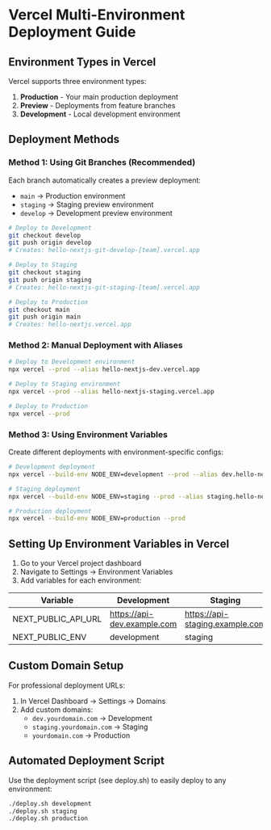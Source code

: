 # Vercel Multi-Environment Deployment Guide

## Environment Types in Vercel

Vercel supports three environment types:
1. **Production** - Your main production deployment
2. **Preview** - Deployments from feature branches
3. **Development** - Local development environment

## Deployment Methods

### Method 1: Using Git Branches (Recommended)

Each branch automatically creates a preview deployment:
- `main` → Production environment
- `staging` → Staging preview environment
- `develop` → Development preview environment

```bash
# Deploy to Development
git checkout develop
git push origin develop
# Creates: hello-nextjs-git-develop-[team].vercel.app

# Deploy to Staging
git checkout staging
git push origin staging
# Creates: hello-nextjs-git-staging-[team].vercel.app

# Deploy to Production
git checkout main
git push origin main
# Creates: hello-nextjs.vercel.app
```

### Method 2: Manual Deployment with Aliases

```bash
# Deploy to Development environment
npx vercel --prod --alias hello-nextjs-dev.vercel.app

# Deploy to Staging environment
npx vercel --prod --alias hello-nextjs-staging.vercel.app

# Deploy to Production
npx vercel --prod
```

### Method 3: Using Environment Variables

Create different deployments with environment-specific configs:

```bash
# Development deployment
npx vercel --build-env NODE_ENV=development --prod --alias dev.hello-nextjs.vercel.app

# Staging deployment
npx vercel --build-env NODE_ENV=staging --prod --alias staging.hello-nextjs.vercel.app

# Production deployment
npx vercel --build-env NODE_ENV=production --prod
```

## Setting Up Environment Variables in Vercel

1. Go to your Vercel project dashboard
2. Navigate to Settings → Environment Variables
3. Add variables for each environment:

| Variable | Development | Staging | Production |
|----------|-------------|---------|------------|
| NEXT_PUBLIC_API_URL | https://api-dev.example.com | https://api-staging.example.com | https://api.example.com |
| NEXT_PUBLIC_ENV | development | staging | production |

## Custom Domain Setup

For professional deployment URLs:

1. In Vercel Dashboard → Settings → Domains
2. Add custom domains:
   - `dev.yourdomain.com` → Development
   - `staging.yourdomain.com` → Staging  
   - `yourdomain.com` → Production

## Automated Deployment Script

Use the deployment script (see deploy.sh) to easily deploy to any environment:

```bash
./deploy.sh development
./deploy.sh staging
./deploy.sh production
```